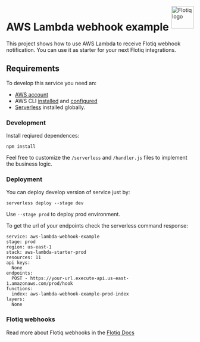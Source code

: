 <a href="https://flotiq.com/">
    <img src="https://editor.flotiq.com/fonts/fq-logo.svg" alt="Flotiq logo" title="Flotiq" align="right" height="60" />
</a>

AWS Lambda webhook example
====================

This project shows how to use AWS Lambda to receive Flotiq webhook notification. 
You can use it as starter for your next Flotiq integrations.





## Requirements

To develop this service you need an:
- [AWS account](https://aws.amazon.com/)
- AWS CLI [installed](https://docs.aws.amazon.com/cli/latest/userguide/getting-started-install.html) and [configured](https://docs.aws.amazon.com/cli/latest/userguide/cli-configure-quickstart.html)
- [Serverless](https://www.serverless.com/framework/docs/getting-started) installed globally.


### Development

Install reqiured dependences:
```
npm install
```

Feel free to customize the `/serverless` and `/handler.js` files to implement the business logic.

### Deployment

You can deploy develop version of service just by:
```
serverless deploy --stage dev
```

Use `--stage prod` to deploy prod environment.

To get the url of your endpoints check the serverless command response:
```shell
service: aws-lambda-webhook-example
stage: prod
region: us-east-1
stack: aws-lambda-starter-prod
resources: 11
api keys:
  None
endpoints:
  POST - https://your-url.execute-api.us-east-1.amazonaws.com/prod/hook
functions:
  index: aws-lambda-webhook-example-prod-index
layers:
  None
```


### Flotiq webhooks

Read more about Flotiq webhooks in the [Flotiq Docs](https://flotiq.com/docs/panel/webhooks/)

